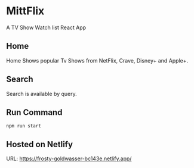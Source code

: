 # MittFlix 
A TV Show Watch list React App

## Home 

Home Shows popular Tv Shows from NetFlix, Crave, Disney+ and Apple+.

## Search

Search is available by query.

## Run Command
    npm run start

## Hosted on Netlify
URL: https://frosty-goldwasser-bc143e.netlify.app/
